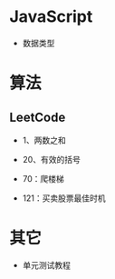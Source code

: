 # JavaScript

- 数据类型
# 算法

## LeetCode

- 1、两数之和

- 20、有效的括号

- 70：爬楼梯

- 121：买卖股票最佳时机

# 其它

- 单元测试教程
